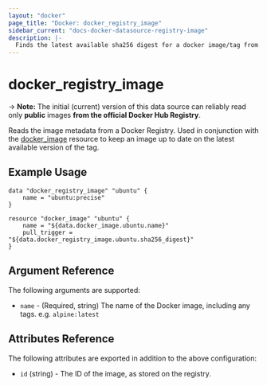 ```yaml
---
layout: "docker"
page_title: "Docker: docker_registry_image"
sidebar_current: "docs-docker-datasource-registry-image"
description: |-
  Finds the latest available sha256 digest for a docker image/tag from a registry.
---
```


# docker\_registry\_image

-> **Note:** The initial (current) version of this data source can reliably read only **public** images **from the official Docker Hub Registry**.

Reads the image metadata from a Docker Registry. Used in conjunction with the
[docker\_image](/docs/providers/docker/r/image.html) resource to keep an image up
to date on the latest available version of the tag.

## Example Usage

```
data "docker_registry_image" "ubuntu" {
    name = "ubuntu:precise"
}

resource "docker_image" "ubuntu" {
    name = "${data.docker_image.ubuntu.name}"
    pull_trigger = "${data.docker_registry_image.ubuntu.sha256_digest}"
}
```

## Argument Reference

The following arguments are supported:

* `name` - (Required, string) The name of the Docker image, including any tags. e.g. `alpine:latest`

## Attributes Reference

The following attributes are exported in addition to the above configuration:

* `id` (string) - The ID of the image, as stored on the registry.
